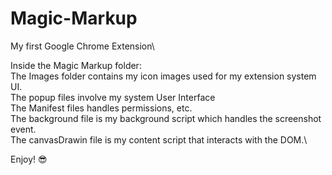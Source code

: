 # Magic-Markup
My first Google Chrome Extension\


Inside the Magic Markup folder: \
The Images folder contains my icon images used for my extension system UI.\
The popup files involve my system User Interface\
The Manifest files handles permissions, etc.\
The background file is my background script which handles the screenshot event.\
The canvasDrawin file is my content script that interacts with the DOM.\

Enjoy! 😎

